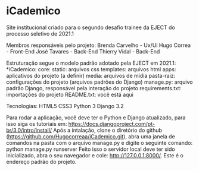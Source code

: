 # iCademico
 
Site institucional criado para o segundo desafio trainee da EJECT do processo seletivo de 2021.1

Membros responsáveis pelo projeto:
	Brenda Carvelho - Ux/Ui
	Hugo Correa - Front-End
	José Tavares - Back-End
	Thierry Vidal - Back-End

Estruturação segue o modelo padrão adotado pela EJECT em 2021.1:
*iCademico:
	core:
		static: arquivos css
		templates: arquivos html
	apps: aplicativos do projeto (a definir)
	media: arquivos de mídia
	pasta-raiz: configurações do projeto (arquivos padrões do Django)
	manage.py: arquivo padrão Django, responsável pela interação do projeto 
	requirements.txt: importações do projeto
	README.txt: você está aqui

Tecnologias:
	HTML5
	CSS3
	Python 3
	Django 3.2

Para rodar a aplicação, você deve ter o Python e Django atualizado, para isso siga os tutoriais em: https://docs.djangoproject.com/pt-br/3.0/intro/install/
Após a intalação, clone o diretório do github (https://github.com/Hugocorreaa/iCademico.git), abra uma janela de comandos na pasta com o arquivo manage.py e digite o seguinte comando:
	python manage.py runserver
Feito isso o servidor local deve ter sido inicializado, abra o seu navegador e cole: <http://127.0.0.1:8000/>. Este é o endereço padrão do projeto.
	